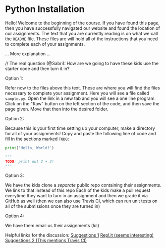 # Python Installation

Hello! Welcome to the beginning of the course. If you have found this page, then you have successfully navigated our website and found the location of our assignments. The text that you are currently reading is on what we call the `README` file. These files are will hold all of the instructions that you need to complete each of your assignments.

... More explanation ...

// The real question (@Sabri): How are we going to have these kids use the starter code and then turn it in? 

Option 1:

Refer now to the files above this text. These are where you will find the files necessary to complete your assignment. Here you will see a file called `sample.py`. Open the link in a new tab and you will see a one line program. Click on the "Raw" button on the left section of the code, and then save the page given. Move that then into the desired folder.

Option 2:

Because this is your first time setting up your computer, make a directory for all of your assignments! Copy and paste the following line of code and fill in the sections marked `TODO:`

```python
print('Hello, World!')

"""
TODO: print out 2 + 2!
"""
```

Option 3:

We have the kids clone a *separate* public repo containing their assignments. We link to that instead of this repo Each of the kids make a pull request everytime they want to turn in an assignment and then we grade it via GitHub as well (then we can also use Travis CI, which can run unit tests on all of the submissions once they are turned in)

Option 4:

We have them email us their assignments (lol)

Helpful links for the discussion:
[Suggestions 1](https://cseducators.stackexchange.com/questions/1205/how-can-i-automate-the-grading-of-programming-assignments)
[Repl.it (seems interesting)](https://repl.it/site/classrooms)
[Suggestions 2 (This mentions Travis CI)](https://academia.stackexchange.com/questions/20226/software-for-submitting-and-testing-programming-assignments)